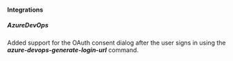 
#### Integrations

##### AzureDevOps

Added support for the OAuth consent dialog after the user signs in using the ***azure-devops-generate-login-url*** command.
